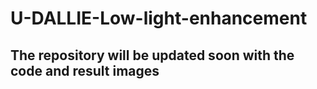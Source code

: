 # U-DALLIE-Low-light-enhancement

## The repository will be updated soon with the code and result images
